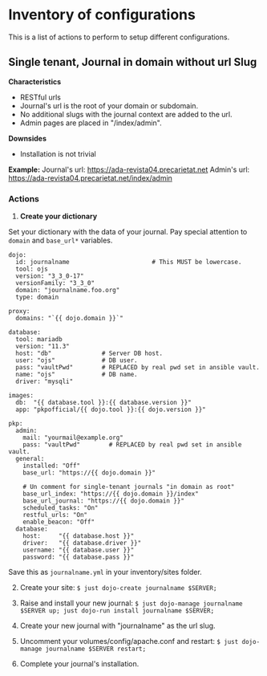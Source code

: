 # Inventory of configurations

This is a list of actions to perform to setup different configurations.

## Single tenant, Journal in domain without url Slug

**Characteristics**
- RESTful urls
- Journal's url is the root of your domain or subdomain.
- No additional slugs with the journal context are added to the url.
- Admin pages are placed in "/index/admin".

**Downsides**
- Installation is not trivial

**Example:**
Journal's url: https://ada-revista04.precarietat.net
Admin's url:   https://ada-revista04.precarietat.net/index/admin

### Actions

1. **Create your dictionary**

Set your dictionary with the data of your journal.
Pay special attention to `domain` and `base_url*` variables.

```
dojo:
  id: journalname                       # This MUST be lowercase.
  tool: ojs
  version: "3_3_0-17"
  versionFamily: "3_3_0"
  domain: "journalname.foo.org"
  type: domain
  
proxy:
  domains: "`{{ dojo.domain }}`"

database:
  tool: mariadb
  version: "11.3"
  host: "db"              # Server DB host.
  user: "ojs"             # DB user.
  pass: "vaultPwd"        # REPLACED by real pwd set in ansible vault.
  name: "ojs"             # DB name.
  driver: "mysqli"

images:
  db:  "{{ database.tool }}:{{ database.version }}"
  app: "pkpofficial/{{ dojo.tool }}:{{ dojo.version }}"

pkp:
  admin:
    mail: "yourmail@example.org"
    pass: "vaultPwd"        # REPLACED by real pwd set in ansible vault.
  general:
    installed: "Off"
    base_url: "https://{{ dojo.domain }}"

    # Un comment for single-tenant journals "in domain as root"    
    base_url_index: "https://{{ dojo.domain }}/index"
    base_url_journal: "https://{{ dojo.domain }}"
    scheduled_tasks: "On"
    restful_urls: "On"
    enable_beacon: "Off"
  database:
    host:     "{{ database.host }}"
    driver:   "{{ database.driver }}"
    username: "{{ database.user }}"
    password: "{{ database.pass }}"
```

Save this as `journalname.yml` in your inventory/sites folder.

2. Create your site:
`$ just dojo-create journalname $SERVER;`

3. Raise and install your new journal:
`$ just dojo-manage journalname $SERVER up; just dojo-run install journalname $SERVER;`

4. Create your new journal with "journalname" as the url slug.

5. Uncomment your volumes/config/apache.conf and restart:
`$ just dojo-manage journalname $SERVER restart;`

6. Complete your journal's installation.